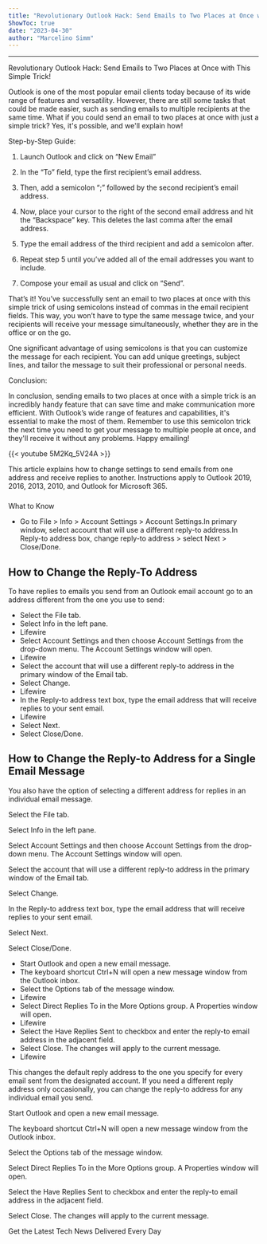 ```yaml
---
title: "Revolutionary Outlook Hack: Send Emails to Two Places at Once with This Simple Trick!"
ShowToc: true 
date: "2023-04-30"
author: "Marcelino Simm"
---
```

*****
Revolutionary Outlook Hack: Send Emails to Two Places at Once with This Simple Trick!

Outlook is one of the most popular email clients today because of its wide range of features and versatility. However, there are still some tasks that could be made easier, such as sending emails to multiple recipients at the same time. What if you could send an email to two places at once with just a simple trick? Yes, it's possible, and we'll explain how!

Step-by-Step Guide:

1. Launch Outlook and click on “New Email”

2. In the “To” field, type the first recipient’s email address.

3. Then, add a semicolon “;” followed by the second recipient’s email address.

4. Now, place your cursor to the right of the second email address and hit the “Backspace” key. This deletes the last comma after the email address.

5. Type the email address of the third recipient and add a semicolon after.

6. Repeat step 5 until you’ve added all of the email addresses you want to include.

7. Compose your email as usual and click on “Send”.

That’s it! You’ve successfully sent an email to two places at once with this simple trick of using semicolons instead of commas in the email recipient fields. This way, you won’t have to type the same message twice, and your recipients will receive your message simultaneously, whether they are in the office or on the go.

One significant advantage of using semicolons is that you can customize the message for each recipient. You can add unique greetings, subject lines, and tailor the message to suit their professional or personal needs.

Conclusion:

In conclusion, sending emails to two places at once with a simple trick is an incredibly handy feature that can save time and make communication more efficient. With Outlook’s wide range of features and capabilities, it's essential to make the most of them. Remember to use this semicolon trick the next time you need to get your message to multiple people at once, and they'll receive it without any problems. Happy emailing!

{{< youtube 5M2Kq_5V24A >}} 




This article explains how to change settings to send emails from one address and receive replies to another. Instructions apply to Outlook 2019, 2016, 2013, 2010, and Outlook for Microsoft 365.

 
### 
What to Know
 
- Go to File > Info > Account Settings > Account Settings.In primary window, select account that will use a different reply-to address.In Reply-to address box, change reply-to address > select Next > Close/Done.

 
##   How to Change the Reply-To Address  
 

To have replies to emails you send from an Outlook email account go to an address different from the one you use to send:

 
- Select the File tab.
 - Select Info in the left pane.
 - Lifewire
 - Select Account Settings and then choose Account Settings from the drop-down menu. The Account Settings window will open.
 - Lifewire
 - Select the account that will use a different reply-to address in the primary window of the Email tab.
 - Select Change.
 - Lifewire
 - In the Reply-to address text box, type the email address that will receive replies to your sent email.
 - Lifewire
 - Select Next.
 - Select Close/Done.

 
##   How to Change the Reply-to Address for a Single Email Message  
 

You also have the option of selecting a different address for replies in an individual email message.

 

Select the File tab.

 

Select Info in the left pane.

 

Select Account Settings and then choose Account Settings from the drop-down menu. The Account Settings window will open.

 

Select the account that will use a different reply-to address in the primary window of the Email tab.

 

Select Change. 

 

In the Reply-to address text box, type the email address that will receive replies to your sent email.

 

Select Next.

 

Select Close/Done.

 
- Start Outlook and open a new email message.
 - The keyboard shortcut Ctrl+N will open a new message window from the Outlook inbox.
 - Select the Options tab of the message window.
 - Lifewire
 - Select Direct Replies To in the More Options group. A Properties window will open.
 - Lifewire
 - Select the Have Replies Sent to checkbox and enter the reply-to email address in the adjacent field.
 - Select Close. The changes will apply to the current message.
 - Lifewire

 

This changes the default reply address to the one you specify for every email sent from the designated account. If you need a different reply address only occasionally, you can change the reply-to address for any individual email you send.

 

Start Outlook and open a new email message.

 
The keyboard shortcut Ctrl+N will open a new message window from the Outlook inbox.
 

Select the Options tab of the message window.

 

Select Direct Replies To in the More Options group. A Properties window will open.

 

Select the Have Replies Sent to checkbox and enter the reply-to email address in the adjacent field.

 

Select Close. The changes will apply to the current message.

 

Get the Latest Tech News Delivered Every Day





